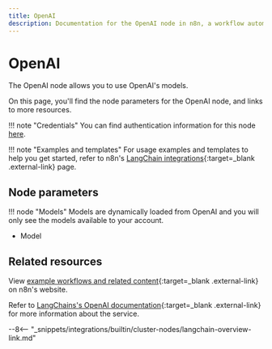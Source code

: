 ```yaml
---
title: OpenAI
description: Documentation for the OpenAI node in n8n, a workflow automation platform. Includes details of operations and configuration, and links to examples and credentials information.
---
```


# OpenAI

The OpenAI node allows you to use OpenAI's models.

On this page, you'll find the node parameters for the OpenAI node, and links to more resources.

!!! note "Credentials"
    You can find authentication information for this node [here](/integrations/builtin/credentials/openai/).

!!! note "Examples and templates"
	For usage examples and templates to help you get started, refer to n8n's [LangChain integrations](https://n8n.io/integrations/langchain/){:target=_blank .external-link} page.
	
## Node parameters

!!! node "Models"
	Models are dynamically loaded from OpenAI and you will only see the models available to your account.

* Model

## Related resources

View [example workflows and related content](https://n8n.io/integrations/langchain/){:target=_blank .external-link} on n8n's website.

Refer to [LangChains's OpenAI documentation](https://js.langchain.com/docs/modules/model_io/models/llms/integrations/openai){:target=_blank .external-link} for more information about the service.

--8<-- "_snippets/integrations/builtin/cluster-nodes/langchain-overview-link.md"
